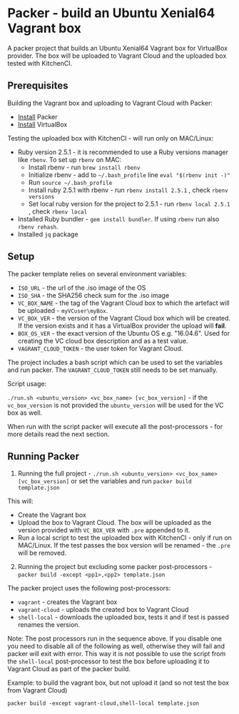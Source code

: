 # Packer - build an Ubuntu Xenial64 Vagrant box

A packer project that builds an Ubuntu Xenial64 Vagrant box for VirtualBox provider. The box will be uploaded to Vagrant Cloud and the uploaded box tested with KitchenCI.

## Prerequisites

Building the Vagrant box and uploading to Vagrant Cloud with Packer:

* [Install](https://www.packer.io/intro/getting-started/install.html) Packer
* [Install](https://www.virtualbox.org/wiki/Downloads) VirtualBox

Testing the uploaded box with KitchenCI - will run only on MAC/Linux:

* Ruby version 2.5.1 - it is recommended to use a Ruby versions manager like `rbenv`. To set up `rbenv` on MAC:
  * Install rbenv - run `brew install rbenv`
  * Initialize rbenv - add to `~/.bash_profile` line `eval "$(rbenv init -)"`
  * Run `source ~/.bash_profile`
  * Install ruby 2.5.1 with rbenv - run `rbenv install 2.5.1` , check `rbenv versions`
  * Set local ruby version for the project to 2.5.1 - run `rbenv local 2.5.1` , check `rbenv local`
* Installed Ruby bundler - `gem install bundler`. If using `rbenv` run also `rbenv rehash`.
* Installed `jq` package

## Setup

The packer template relies on several environment variables:

* `ISO_URL` - the url of the .iso image of the OS
* `ISO_SHA` - the SHA256 check sum for the .iso image
* `VC_BOX_NAME` - the tag of the Vagrant Cloud box to which the artefact will be uploaded - `myVCuser\myBox`.
* `VC_BOX_VER` - the version of the Vagrant Cloud box which will be created. If the version exists and it has a VirtualBox provider the upload will **fail**.
* `BOX_OS_VER` - the exact version of the Ubuntu OS e.g. "16.04.6". Used for creating the VC cloud box description and as a test value.
* `VAGRANT_CLOUD_TOKEN` -  the user token for Vagrant Cloud.

The project includes a bash script which can be used to set the variables and run packer. The `VAGRANT_CLOUD_TOKEN` still needs to be set manually.

Script usage:

`./run.sh <ubuntu_version> <vc_box_name> [vc_box_version]` - if the `vc_box_version` is not provided the `ubuntu_version` will be used for the VC box as well.

When run with the script packer will execute all the post-processors - for more details read the next section.

## Running Packer

1. Running the full project - `./run.sh <ubuntu_version> <vc_box_name> [vc_box_version]` or set the variables and run `packer build template.json`

This will:

* Create the Vagrant box
* Upload the box to Vagrant Cloud. The box will be uploaded as the version provided with `VC_BOX_VER` with `.pre` appended to it.
* Run a local script to test the uploaded box with KitchenCI - only if run on MAC/Linux. If the test passes the box version will be renamed - the `.pre` will be removed.

2. Running the project but excluding some packer post-processors - `packer build -except <pp1>,<pp2> template.json`

The packer project uses the following post-processors:

* `vagrant` - creates the Vagrant box
* `vagrant-cloud` - uploads the created box to Vagrant Cloud
* `shell-local` - downloads the uploaded box, tests it and if test is passed renames the version.

Note:
The post processors run in the sequence above. If you disable one you need to disable all of the following as well, otherwise they will fail and packer will exit with error.
This way it is not possible to use the script from the `shell-local` post-processor to test the box before uploading it to Vagrant Cloud as part of the packer build.

Example: to build the vagrant box, but not upload it (and so not test the box from Vagrant Cloud)

`packer build -except vagrant-cloud,shell-local template.json`
